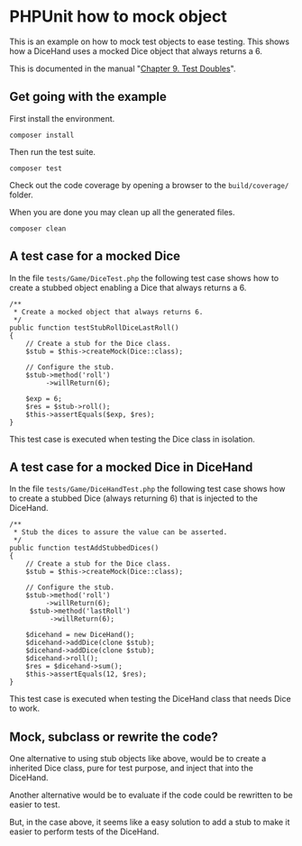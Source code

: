 PHPUnit how to mock object
===================================

This is an example on how to mock test objects to ease testing. This shows how a DiceHand uses a mocked Dice object that always returns a 6.

This is documented in the manual "[Chapter 9. Test Doubles](https://phpunit.de/manual/6.5/en/test-doubles.html)".



Get going with the example
-----------------------------------

First install the environment.

```
composer install
```

Then run the test suite.

```
composer test
```

Check out the code coverage by opening a browser to the `build/coverage/` folder.

When you are done you may clean up all the generated files.


```
composer clean
```



A test case for a mocked Dice
-----------------------------------

In the file `tests/Game/DiceTest.php` the following test case shows how to create a stubbed object enabling a Dice that always returns a 6.

```
/**
 * Create a mocked object that always returns 6.
 */
public function testStubRollDiceLastRoll()
{
    // Create a stub for the Dice class.
    $stub = $this->createMock(Dice::class);

    // Configure the stub.
    $stub->method('roll')
         ->willReturn(6);

    $exp = 6;
    $res = $stub->roll();
    $this->assertEquals($exp, $res);
}
```

This test case is executed when testing the Dice class in isolation.



A test case for a mocked Dice in DiceHand
-----------------------------------

In the file `tests/Game/DiceHandTest.php` the following test case shows how to create a stubbed Dice (always returning 6) that is injected to the DiceHand.

```
/**
 * Stub the dices to assure the value can be asserted.
 */
public function testAddStubbedDices()
{
    // Create a stub for the Dice class.
    $stub = $this->createMock(Dice::class);

    // Configure the stub.
    $stub->method('roll')
         ->willReturn(6);
     $stub->method('lastRoll')
          ->willReturn(6);

    $dicehand = new DiceHand();
    $dicehand->addDice(clone $stub);
    $dicehand->addDice(clone $stub);
    $dicehand->roll();
    $res = $dicehand->sum();
    $this->assertEquals(12, $res);
}
```

This test case is executed when testing the DiceHand class that needs Dice to work.



Mock, subclass or rewrite the code?
-----------------------------------

One alternative to using stub objects like above, would be to create a inherited Dice class, pure for test purpose, and inject that into the DiceHand.

Another alternative would be to evaluate if the code could be rewritten to be easier to test.

But, in the case above, it seems like a easy solution to add a stub to make it easier to perform tests of the DiceHand.
